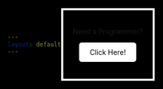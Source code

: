 ```yaml
---
layout: default
---
```


<style>
    body, html {
        height: 100%;
        margin: 0;
        display: flex;
        justify-content: center;
        align-items: center;
        background-color: black;
    }
    .container {
        border: 4px solid white;
        padding: 20px;
        text-align: center;
    }
</style>

<div class = "container">
    <p> Need a Programmer? </p>
    <p>
        <a href = "https://www.linkedin.com/in/keanu-dane-tibule-4b4009281" style = "color: black; display: block; margin: 0 auto; width: fit-content; background-color: white; padding: 10px 20px; text-decoration: none; border: 1px solid white; border-radius: 5px;"> Click Here! </a>
    </p>
</div>
